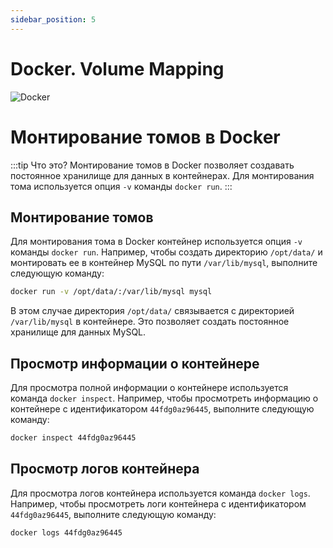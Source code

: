 ```yaml
---
sidebar_position: 5
---
```


# Docker. Volume Mapping

![Docker](https://img.shields.io/badge/docker-%230db7ed.svg?style=for-the-badge&logo=docker&logoColor=white)

# Монтирование томов в Docker
:::tip Что это?
Монтирование томов в Docker позволяет создавать постоянное хранилище для данных в контейнерах. Для монтирования тома используется опция `-v` команды `docker run`.
:::

## Монтирование томов

Для монтирования тома в Docker контейнер используется опция `-v` команды `docker run`. Например, чтобы создать директорию `/opt/data/` и монтировать ее в контейнер MySQL по пути `/var/lib/mysql`, выполните следующую команду:

```bash
docker run -v /opt/data/:/var/lib/mysql mysql
```

В этом случае директория `/opt/data/` связывается с директорией `/var/lib/mysql` в контейнере. Это позволяет создать постоянное хранилище для данных MySQL.

## Просмотр информации о контейнере

Для просмотра полной информации о контейнере используется команда `docker inspect`. Например, чтобы просмотреть информацию о контейнере с идентификатором `44fdg0az96445`, выполните следующую команду:

```bash
docker inspect 44fdg0az96445
```

## Просмотр логов контейнера

Для просмотра логов контейнера используется команда `docker logs`. Например, чтобы просмотреть логи контейнера с идентификатором `44fdg0az96445`, выполните следующую команду:

```bash
docker logs 44fdg0az96445
```
